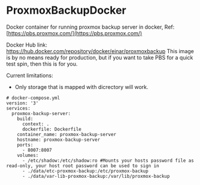
# ProxmoxBackupDocker

Docker container for running proxmox backup server in docker,
Ref:[https://pbs.proxmox.com/](https://pbs.proxmox.com/)

Docker Hub link: https://hub.docker.com/repository/docker/einar/proxmoxbackup
This image is by no means ready for production, but if you want to take PBS for a quick test spin, then this is for you.

Current limitations:

 - Only storage that is mapped with dicrectory will work.

```
# docker-compose.yml
version: '3'
services:
  proxmox-backup-server:
    build:
      context: .
      dockerfile: Dockerfile
    container_name: proxmox-backup-server
    hostname: proxmox-backup-server
    ports:
      - 8007:8007
    volumes:
      - /etc/shadow:/etc/shadow:ro #Mounts your hosts password file as read-only, your host root password can be used to sign in
      - ./data/etc-proxmox-backup:/etc/proxmox-backup
      - ./data/var-lib-proxmox-backup:/var/lib/proxmox-backup
```
